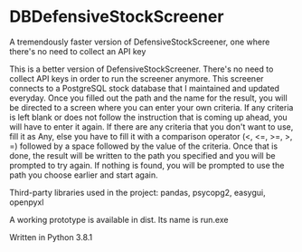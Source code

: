 # DBDefensiveStockScreener
A tremendously faster version of DefensiveStockScreener, one where there's no need to collect an API key

This is a better version of DefensiveStockScreener. There's no need to collect API keys in order to run the screener anymore.
This screener connects to a PostgreSQL stock database that I maintained and updated everyday.
Once you filled out the path and the name for the result, you will be directed to a screen where you can enter your own criteria.
If any criteria is left blank or does not follow the instruction that is coming up ahead, you will have to enter it again.
If there are any criteria that you don't want to use, fill it as Any, else you have to fill it with a comparison operator (<, <=, >=, >, =) followed by a space followed by the value of the criteria.
Once that is done, the result will be written to the path you specified and you will be prompted to try again. If nothing is found, you will be prompted to use the path you choose earlier and start again.

Third-party libraries used in the project: pandas, psycopg2, easygui, openpyxl

A working prototype is available in dist. Its name is run.exe

Written in Python 3.8.1
